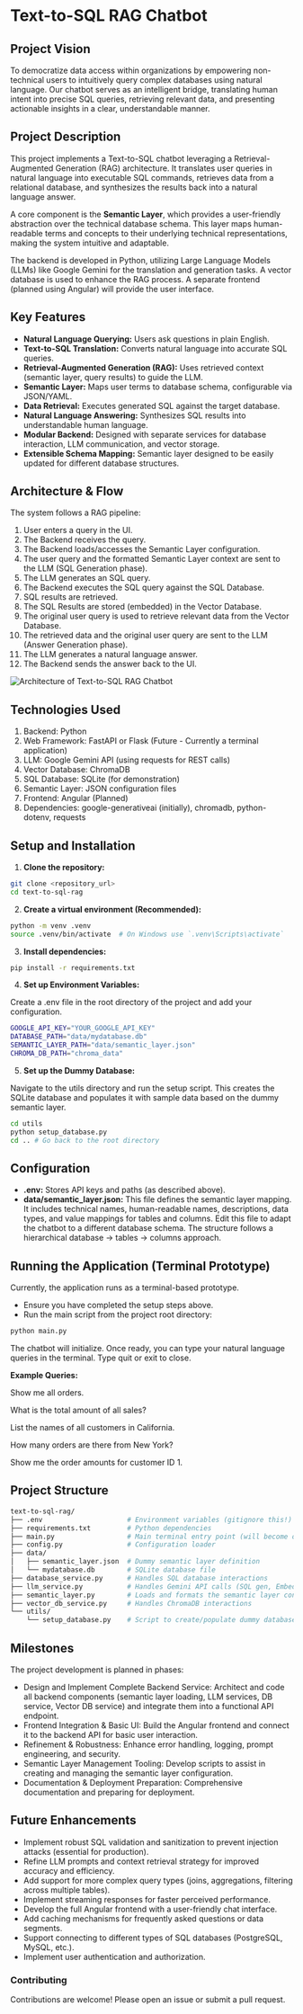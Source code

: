 # Text-to-SQL RAG Chatbot

## Project Vision

To democratize data access within organizations by empowering non-technical users to intuitively query complex databases using natural language. Our chatbot serves as an intelligent bridge, translating human intent into precise SQL queries, retrieving relevant data, and presenting actionable insights in a clear, understandable manner.

## Project Description

This project implements a Text-to-SQL chatbot leveraging a Retrieval-Augmented Generation (RAG) architecture. It translates user queries in natural language into executable SQL commands, retrieves data from a relational database, and synthesizes the results back into a natural language answer.

A core component is the **Semantic Layer**, which provides a user-friendly abstraction over the technical database schema. This layer maps human-readable terms and concepts to their underlying technical representations, making the system intuitive and adaptable.

The backend is developed in Python, utilizing Large Language Models (LLMs) like Google Gemini for the translation and generation tasks. A vector database is used to enhance the RAG process. A separate frontend (planned using Angular) will provide the user interface.

## Key Features

*   **Natural Language Querying:** Users ask questions in plain English.
*   **Text-to-SQL Translation:** Converts natural language into accurate SQL queries.
*   **Retrieval-Augmented Generation (RAG):** Uses retrieved context (semantic layer, query results) to guide the LLM.
*   **Semantic Layer:** Maps user terms to database schema, configurable via JSON/YAML.
*   **Data Retrieval:** Executes generated SQL against the target database.
*   **Natural Language Answering:** Synthesizes SQL results into understandable human language.
*   **Modular Backend:** Designed with separate services for database interaction, LLM communication, and vector storage.
*   **Extensible Schema Mapping:** Semantic layer designed to be easily updated for different database structures.

## Architecture & Flow

The system follows a RAG pipeline:

1.  User enters a query in the UI.
2.  The Backend receives the query.
3.  The Backend loads/accesses the Semantic Layer configuration.
4.  The user query and the formatted Semantic Layer context are sent to the LLM (SQL Generation phase).
5.  The LLM generates an SQL query.
6.  The Backend executes the SQL query against the SQL Database.
7.  SQL results are retrieved.
8.  The SQL Results are stored (embedded) in the Vector Database.
9.  The original user query is used to retrieve relevant data from the Vector Database.
10. The retrieved data and the original user query are sent to the LLM (Answer Generation phase).
11. The LLM generates a natural language answer.
12. The Backend sends the answer back to the UI.

![Architecture of Text-to-SQL RAG Chatbot](public/text_2_sql_bot_projectflow.png)

## Technologies Used
1. Backend: Python
2. Web Framework: FastAPI or Flask (Future - Currently a terminal application)
3. LLM: Google Gemini API (using requests for REST calls)
4. Vector Database: ChromaDB
5. SQL Database: SQLite (for demonstration)
6. Semantic Layer: JSON configuration files
7. Frontend: Angular (Planned)
8. Dependencies: google-generativeai (initially), chromadb, python-dotenv, requests

## Setup and Installation

1. **Clone the repository:**
```bash
git clone <repository_url>
cd text-to-sql-rag
```
2. **Create a virtual environment (Recommended):**
```bash
python -m venv .venv
source .venv/bin/activate  # On Windows use `.venv\Scripts\activate`
```
3. **Install dependencies:**
```bash
pip install -r requirements.txt
```
4. **Set up Environment Variables:**

Create a .env file in the root directory of the project and add your configuration.
```bash
GOOGLE_API_KEY="YOUR_GOOGLE_API_KEY"
DATABASE_PATH="data/mydatabase.db"
SEMANTIC_LAYER_PATH="data/semantic_layer.json"
CHROMA_DB_PATH="chroma_data"
```

5. **Set up the Dummy Database:**

Navigate to the utils directory and run the setup script. This creates the SQLite database and populates it with sample data based on the dummy semantic layer.
```bash
cd utils
python setup_database.py
cd .. # Go back to the root directory
```

## Configuration
- **.env:** Stores API keys and paths (as described above).
- **data/semantic_layer.json:** This file defines the semantic layer mapping. It includes technical names, human-readable names, descriptions, data types, and value mappings for tables and columns. Edit this file to adapt the chatbot to a different database schema. The structure follows a hierarchical database -> tables -> columns approach.

## Running the Application (Terminal Prototype)

Currently, the application runs as a terminal-based prototype.
- Ensure you have completed the setup steps above.
- Run the main script from the project root directory:
```bash
python main.py
```
The chatbot will initialize. Once ready, you can type your natural language queries in the terminal. Type quit or exit to close.

**Example Queries:**

Show me all orders.

What is the total amount of all sales?

List the names of all customers in California.

How many orders are there from New York?

Show me the order amounts for customer ID 1.

## Project Structure
```bash 
text-to-sql-rag/
├── .env                     # Environment variables (gitignore this!)
├── requirements.txt         # Python dependencies
├── main.py                  # Main terminal entry point (will become orchestrator for API)
├── config.py                # Configuration loader
├── data/
│   ├── semantic_layer.json  # Dummy semantic layer definition
│   └── mydatabase.db        # SQLite database file
├── database_service.py      # Handles SQL database interactions
├── llm_service.py           # Handles Gemini API calls (SQL gen, Embeddings, Answer gen)
├── semantic_layer.py        # Loads and formats the semantic layer config
├── vector_db_service.py     # Handles ChromaDB interactions
└── utils/
    └── setup_database.py    # Script to create/populate dummy database
```
## Milestones

The project development is planned in phases:
- Design and Implement Complete Backend Service: Architect and code all backend components (semantic layer loading, LLM services, DB service, Vector DB service) and integrate them into a functional API endpoint.
- Frontend Integration & Basic UI: Build the Angular frontend and connect it to the backend API for basic user interaction.
- Refinement & Robustness: Enhance error handling, logging, prompt engineering, and security.
- Semantic Layer Management Tooling: Develop scripts to assist in creating and managing the semantic layer configuration.
- Documentation & Deployment Preparation: Comprehensive documentation and preparing for deployment.

## Future Enhancements
- Implement robust SQL validation and sanitization to prevent injection attacks (essential for production).
- Refine LLM prompts and context retrieval strategy for improved accuracy and efficiency.
- Add support for more complex query types (joins, aggregations, filtering across multiple tables).
- Implement streaming responses for faster perceived performance.
- Develop the full Angular frontend with a user-friendly chat interface.
- Add caching mechanisms for frequently asked questions or data segments.
- Support connecting to different types of SQL databases (PostgreSQL, MySQL, etc.).
- Implement user authentication and authorization.

### Contributing

Contributions are welcome! Please open an issue or submit a pull request.